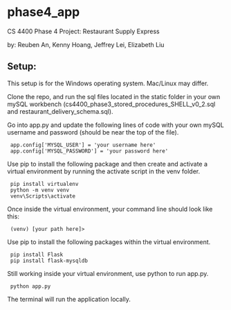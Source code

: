 # phase4_app
CS 4400 Phase 4 Project: Restaurant Supply Express

by: Reuben An, Kenny Hoang, Jeffrey Lei, Elizabeth Liu 
 
## Setup:

This setup is for the Windows operating system. Mac/Linux may differ.

Clone the repo, and run the sql files located in the static folder in your own mySQL workbench (cs4400_phase3_stored_procedures_SHELL_v0_2.sql and restaurant_delivery_schema.sql).

Go into app.py and update the following lines of code with your own mySQL username and password (should be near the top of the file).
```
 app.config['MYSQL_USER'] = 'your username here'
 app.config['MYSQL_PASSWORD'] = 'your password here'
```
Use pip to install the following package and then create and activate a virtual environment by running the activate script in the venv folder.
```
 pip install virtualenv
 python -m venv venv
 venv\Scripts\activate
```
Once inside the virtual environment, your command line should look like this:
```
 (venv) [your path here]>
```
Use pip to install the following packages within the virtual environment.
```
 pip install Flask
 pip install flask-mysqldb
```
Still working inside your virtual environment, use python to run app.py.
```
 python app.py
```
The terminal will run the application locally.
